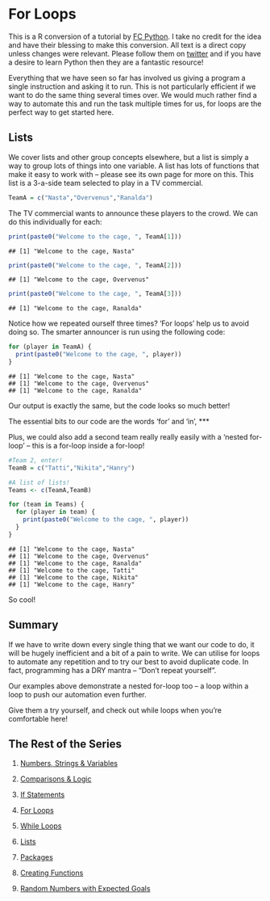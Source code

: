 For Loops
================

This is a R conversion of a tutorial by [FC Python](http://fcpython.com/python-basics/for-loops). I take no credit for the idea and have their blessing to make this conversion. All text is a direct copy unless changes were relevant. Please follow them on [twitter](www.twitter.com/FC_Python) and if you have a desire to learn Python then they are a fantastic resource!

Everything that we have seen so far has involved us giving a program a single instruction and asking it to run. This is not particularly efficient if we want to do the same thing several times over. We would much rather find a way to automate this and run the task multiple times for us, for loops are the perfect way to get started here.

Lists
-----

We cover lists and other group concepts elsewhere, but a list is simply a way to group lots of things into one variable. A list has lots of functions that make it easy to work with – please see its own page for more on this. This list is a 3-a-side team selected to play in a TV commercial.

``` r
TeamA = c("Nasta","Overvenus","Ranalda")
```

The TV commercial wants to announce these players to the crowd. We can do this individually for each:

``` r
print(paste0("Welcome to the cage, ", TeamA[1]))
```

    ## [1] "Welcome to the cage, Nasta"

``` r
print(paste0("Welcome to the cage, ", TeamA[2]))
```

    ## [1] "Welcome to the cage, Overvenus"

``` r
print(paste0("Welcome to the cage, ", TeamA[3]))
```

    ## [1] "Welcome to the cage, Ranalda"

Notice how we repeated ourself three times? ‘For loops’ help us to avoid doing so. The smarter announcer is run using the following code:

``` r
for (player in TeamA) {
  print(paste0("Welcome to the cage, ", player))
}
```

    ## [1] "Welcome to the cage, Nasta"
    ## [1] "Welcome to the cage, Overvenus"
    ## [1] "Welcome to the cage, Ranalda"

Our output is exactly the same, but the code looks so much better!

The essential bits to our code are the words ‘for’ and ‘in’, \*\*\*

Plus, we could also add a second team really really easily with a ‘nested for-loop’ – this is a for-loop inside a for-loop!

``` r
#Team 2, enter!
TeamB = c("Tatti","Nikita","Hanry")

#A list of lists!
Teams <- c(TeamA,TeamB)

for (team in Teams) {
  for (player in team) {
    print(paste0("Welcome to the cage, ", player))
  }
}
```

    ## [1] "Welcome to the cage, Nasta"
    ## [1] "Welcome to the cage, Overvenus"
    ## [1] "Welcome to the cage, Ranalda"
    ## [1] "Welcome to the cage, Tatti"
    ## [1] "Welcome to the cage, Nikita"
    ## [1] "Welcome to the cage, Hanry"

So cool!

Summary
-------

If we have to write down every single thing that we want our code to do, it will be hugely inefficient and a bit of a pain to write. We can utilise for loops to automate any repetition and to try our best to avoid duplicate code. In fact, programming has a DRY mantra – “Don’t repeat yourself”.

Our examples above demonstrate a nested for-loop too – a loop within a loop to push our automation even further.

Give them a try yourself, and check out while loops when you’re comfortable here!


## The Rest of the Series 

1. [Numbers, Strings & Variables](https://github.com/FCrSTATS/R_basics/blob/master/1.NumbersStrings_Variable.md)

2. [Comparisons & Logic](https://github.com/FCrSTATS/R_basics/blob/master/2.Comparisons_Logic.md)

3. [If Statements](https://github.com/FCrSTATS/R_basics/blob/master/3.IfStatements.md)

4. [For Loops](https://github.com/FCrSTATS/R_basics/blob/master/4.ForLoops.md)

5. [While Loops](https://github.com/FCrSTATS/R_basics/blob/master/5.WhileLoops.md)

6. [Lists](https://github.com/FCrSTATS/R_basics/blob/master/6.Lists.md)

7. [Packages](https://github.com/FCrSTATS/R_basics/blob/master/7.Packages.md)

8. [Creating Functions](https://github.com/FCrSTATS/R_basics/blob/master/8.Functions.md)

9. [Random Numbers with Expected Goals](https://github.com/FCrSTATS/R_basics/blob/master/9.RandomExpectedGoals.md)

